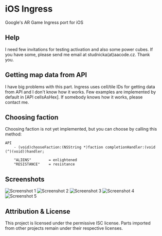 iOS Ingress
===========

Google's AR Game Ingress port for iOS

Help
----

I need few invitations for testing activation and also some power cubes. If you have some, please send me email at studnicka(at)aacode.cz. Thank you.

Getting map data from API
-------------------------

I have big problems with this part. Ingress uses cell/tile IDs for getting data from API and I don't know how it works. Few examples are implemented by default in [API cellsAsHex]. If somebody knows how it works, please contact me.

Choosing faction
----------------

Choosing faction is not yet implemented, but you can choose by calling this method:

    API
        - (void)chooseFaction:(NSString *)faction completionHandler:(void (^)(void))handler;
        
        "ALIENS"        = enlightened
        "RESISTANCE"    = resistance

Screenshots
-----------

![Screenshot 1](http://i.imgur.com/Od5sVxh.jpg)
![Screenshot 2](http://i.imgur.com/r21wnTc.png)
![Screenshot 3](http://i.imgur.com/FIYe6bm.png)
![Screenshot 4](http://i.imgur.com/V1r6eER.png)
![Screenshot 5](http://i.imgur.com/Joik8Qe.png)

Attribution & License
---------------------

This project is licensed under the permissive ISC license. Parts imported from other projects remain under their respective licenses.
